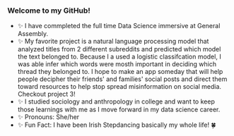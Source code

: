 ### Welcome to my GitHub! 
- ✨ I have commpleted the full time Data Science immersive at General Assembly.
- ✨ My favorite project is a natural language processing model that analyzed titles from 2 different subreddits and predicted which model the text belonged to. Because I a used a logistic classifcation model, I was able infer which words were mosth important in deciding which thread they belonged to. I hope to make an app someday that will help people decipher their friends' and families' social posts and direct them toward resources to help stop spread misinformation on social media. Checkout project 3!
- ✨ I studied sociology and anthropology in college and want to keep those learnings with me as I move forward in my data science career. 
- ✨ Pronouns: She/her
- ✨ Fun Fact: I have been Irish Stepdancing basically my whole life! 🍀
